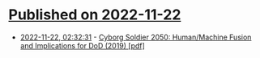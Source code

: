 # [Published on 2022-11-22](index.md)

* [2022-11-22, 02:32:31](https://news.ycombinator.com/item?id=33701027) - [Cyborg Soldier 2050: Human/Machine Fusion and Implications for DoD (2019) [pdf]](https://apps.dtic.mil/sti/pdfs/AD1083010.pdf)
